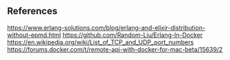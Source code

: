 

## References

https://www.erlang-solutions.com/blog/erlang-and-elixir-distribution-without-epmd.html
https://github.com/Random-Liu/Erlang-In-Docker
https://en.wikipedia.org/wiki/List_of_TCP_and_UDP_port_numbers
https://forums.docker.com/t/remote-api-with-docker-for-mac-beta/15639/2

